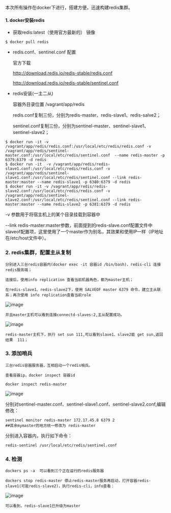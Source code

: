 ﻿本次所有操作在docker下进行，搭建方便，迅速构建redis集群。

#### 1. docker安装redis
-  获取redis:latest（使用官方最新的） 镜像
```
$ docker pull redis
```
- redis.conf、sentinel.conf 配置

    官方下载

    http://download.redis.io/redis-stable/redis.conf

    http://download.redis.io/redis-stable/sentinel.conf


- redis安装(一主二从)

    容器外目录位置 /vagrant/app/redis

    redis.conf复制三份，分别为redis-master、redis-slave1、redis-salve2；

    sentinel.conf复制三份，分别为sentinel-master、sentinel-slave1、sentinel-slave2；

```
$ docker run -it -v /vagrant/app/redis/redis.conf:/usr/local/etc/redis/redis.conf -v /vagrant/app/redis/sentinel-master.conf:/usr/local/etc/redis/sentinel.conf  --name redis-master -p 6379:6379 -d redis
$ docker run -it  -v /vagrant/app/redis/redis-slave1.conf:/usr/local/etc/redis/redis.conf -v /vagrant/app/redis/sentinel-slave1.conf:/usr/local/etc/redis/sentinel.conf --link redis-master:master --name redis-slave1 -p 6380:6379 -d redis
$ docker run -it -v /vagrant/app/redis/redis-slave2.conf:/usr/local/etc/redis/redis.conf -v /vagrant/app/redis/sentinel-slave2.conf:/usr/local/etc/redis/sentinel.conf --link redis-master:master --name redis-slave2 -p 6381:6379 -d redis
```
-v 参数用于将宿主机上的某个目录挂载到容器中

--link redis-master:master参数，前面提到的redis-slave.conf配置文件中slaveof配置项，这里使用了一个master作为别名，其效果和使用IP一样（IP地址在/etc/host文件中）。

### 2. redis集群，配置主从复制

    分别进入三台redis容器内(docker exec -it 容器id /bin/bash)，redis-cli 连接redis服务端；

    连接后，使用info replication 查看当前机器角色，都为master主机；

    在redis-slave1、redis-slave2下，使用 SALVEOF master 6379 命令，建立主从联系；再次使用 info replication查看当前role

![image](https://images2018.cnblogs.com/blog/628201/201806/628201-20180607172417091-1005886924.png)

    并且master主机可以看到连接connectd-slaves:2,主从配置成功。

 ![image](https://images2018.cnblogs.com/blog/628201/201806/628201-20180607172416881-571606248.png)

    redis-master主机下，执行 set sun 111,可以看到slave1、slave2能 get sun,返回结果  111；


### 3. 添加哨兵

    三台redis容器服务器，互相启动一个redis哨兵。

    查看容器ip，docker inspect 容器id
```
docker inspect redis-master
```
![image](https://images2018.cnblogs.com/blog/628201/201806/628201-20180607172416653-1655802983.png)

分别对sentinel-master.conf、sentinel-slave1.conf、sentinel-slave2.conf,编辑修改：
```
sentinel monitor redis-master 172.17.45.8 6379 2
##其余mymaster的地方统一修改为 redis-master
```


分别进入容器内，执行如下命令：

```
redis-sentinel /usr/local/etc/redis/sentinel.conf
```

### 4. 检测

    dockers ps -a  可以看到三个正在运行的redis服务器

    dockers stop redis-master 停止redis-master服务再启动，打开容器redis-slave1(可能redis-slave2)，执行redis-cli，info查看：

![image](https://images2018.cnblogs.com/blog/628201/201806/628201-20180607172416358-1320667988.png)
    
    可以看到，redis-slave1已升级为master